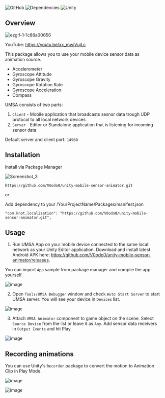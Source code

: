 ![GitHub](https://img.shields.io/github/license/V0odo0/KNOT-Localization?label=license)
![Dependencies](https://img.shields.io/badge/dependencies-none-green)
![Unity](https://img.shields.io/badge/Unity-2020.3%2B-green)

## Overview

![ezgif-1-1c86a00656](https://user-images.githubusercontent.com/10213769/167265173-73ed53c6-0a4d-4b02-a709-2864a473693c.gif)

YouTube: https://youtu.be/xx_mwjVujLc


This package allows you to use your mobile device sensor data as animation source.

* Accelerometer
* Gyroscope Attitude
* Gyroscope Gravity
* Gyroscope Rotation Rate
* Gyroscope Acceleration
* Compass


UMSA consists of two parts:
1. `Client` - Mobile application that broadcasts sesnor data trough UDP protocol to all local network devices
2. `Server` - Editor or Standalone application that is listening for incoming sensor data

Default server and client port: `14960`

## Installation

Install via Package Manager

![Screenshot_3](https://user-images.githubusercontent.com/10213769/162617479-51c3d2d5-8573-44a2-bc56-8c68d09183f1.png)

```
https://github.com/V0odo0/unity-mobile-sensor-animator.git
```

*or*

Add dependency to your /YourProjectName/Packages/manifest.json

```
"com.knot.localization": "https://github.com/V0odo0/unity-mobile-sensor-animator.git",
```

## Usage 

1. Run UMSA App on your mobile device connected to the same local network as your Unity Editor application. Download and install latest Android APK here: https://github.com/V0odo0/unity-mobile-sensor-animator/releases. 

You can import `App` sample from package manager and compile the app yourself.

![image](https://user-images.githubusercontent.com/10213769/167266342-d86cc538-51eb-43b8-80a5-a4dab9211ab0.png)

2. Open `Tools/UMSA Debugger` window and check `Auto Start Server` to start UMSA server. You will see your device in `Devices` list.

![image](https://user-images.githubusercontent.com/10213769/167265505-f44d85ef-b893-4812-9697-2b5f5154b24e.png)

3. Attach `UMSA Animator` component to game object on the scene. Select `Source Device` from the list or leave it as `Any`. Add sensor data receivers in `Output Events` and hit Play. 

![image](https://user-images.githubusercontent.com/10213769/167265812-6b9cb984-a5ed-4b29-8da8-a4494a54fb22.png)

## Recording animations

You can use Unity's `Recorder` package to convert the motion to Animation Clip in Play Mode.

![image](https://user-images.githubusercontent.com/10213769/167265907-25a6e0c8-f348-4ae0-b1db-ccce07d8b90b.png)

![image](https://user-images.githubusercontent.com/10213769/167265958-df9bdf79-408d-49d1-b9ba-084e1b83c55c.png)
